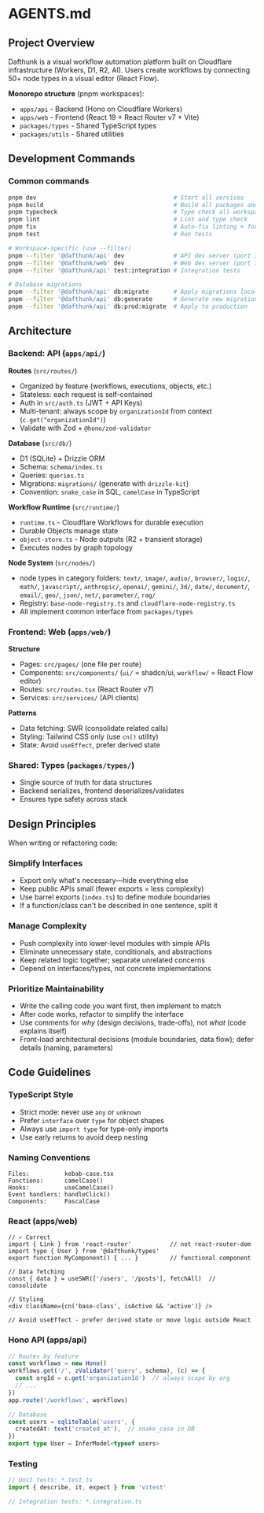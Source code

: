# AGENTS.md

## Project Overview

Dafthunk is a visual workflow automation platform built on Cloudflare infrastructure (Workers, D1, R2, AI). Users create workflows by connecting 50+ node types in a visual editor (React Flow).

**Monorepo structure** (pnpm workspaces):
- `apps/api` - Backend (Hono on Cloudflare Workers)
- `apps/web` - Frontend (React 19 + React Router v7 + Vite)
- `packages/types` - Shared TypeScript types
- `packages/utils` - Shared utilities

## Development Commands

### Common commands
```bash
pnpm dev                                       # Start all services
pnpm build                                     # Build all packages and apps
pnpm typecheck                                 # Type check all workspaces
pnpm lint                                      # Lint and type check
pnpm fix                                       # Auto-fix linting + format
pnpm test                                      # Run tests

# Workspace-specific (use --filter)
pnpm --filter '@dafthunk/api' dev              # API dev server (port 3001)
pnpm --filter '@dafthunk/web' dev              # Web dev server (port 3000)
pnpm --filter '@dafthunk/api' test:integration # Integration tests

# Database migrations
pnpm --filter '@dafthunk/api' db:migrate       # Apply migrations locally
pnpm --filter '@dafthunk/api' db:generate      # Generate new migrations
pnpm --filter '@dafthunk/api' db:prod:migrate  # Apply to production
```

## Architecture

### Backend: API (`apps/api/`)

**Routes** (`src/routes/`)
- Organized by feature (workflows, executions, objects, etc.)
- Stateless: each request is self-contained
- Auth in `src/auth.ts` (JWT + API Keys)
- Multi-tenant: always scope by `organizationId` from context (`c.get("organizationId")`)
- Validate with Zod + `@hono/zod-validator`

**Database** (`src/db/`)
- D1 (SQLite) + Drizzle ORM
- Schema: `schema/index.ts`
- Queries: `queries.ts`
- Migrations: `migrations/` (generate with `drizzle-kit`)
- Convention: `snake_case` in SQL, `camelCase` in TypeScript

**Workflow Runtime** (`src/runtime/`)
- `runtime.ts` - Cloudflare Workflows for durable execution
- Durable Objects manage state
- `object-store.ts` - Node outputs (R2 + transient storage)
- Executes nodes by graph topology

**Node System** (`src/nodes/`)
- node types in category folders: `text/`, `image/`, `audio/`, `browser/`, `logic/`, `math/`, `javascript/`, `anthropic/`, `openai/`, `gemini/`, `3d/`, `date/`, `document/`, `email/`, `geo/`, `json/`, `net/`, `parameter/`, `rag/`
- Registry: `base-node-registry.ts` and `cloudflare-node-registry.ts`
- All implement common interface from `packages/types`

### Frontend: Web (`apps/web/`)

**Structure**
- Pages: `src/pages/` (one file per route)
- Components: `src/components/` (`ui/` = shadcn/ui, `workflow/` = React Flow editor)
- Routes: `src/routes.tsx` (React Router v7)
- Services: `src/services/` (API clients)

**Patterns**
- Data fetching: SWR (consolidate related calls)
- Styling: Tailwind CSS only (use `cn()` utility)
- State: Avoid `useEffect`, prefer derived state

### Shared: Types (`packages/types/`)
- Single source of truth for data structures
- Backend serializes, frontend deserializes/validates
- Ensures type safety across stack

## Design Principles

When writing or refactoring code:

### Simplify Interfaces
- Export only what's necessary—hide everything else
- Keep public APIs small (fewer exports = less complexity)
- Use barrel exports (`index.ts`) to define module boundaries
- If a function/class can't be described in one sentence, split it

### Manage Complexity
- Push complexity into lower-level modules with simple APIs
- Eliminate unnecessary state, conditionals, and abstractions
- Keep related logic together; separate unrelated concerns
- Depend on interfaces/types, not concrete implementations

### Prioritize Maintainability
- Write the calling code you want first, then implement to match
- After code works, refactor to simplify the interface
- Use comments for *why* (design decisions, trade-offs), not *what* (code explains itself)
- Front-load architectural decisions (module boundaries, data flow); defer details (naming, parameters)

## Code Guidelines

### TypeScript Style
- Strict mode: never use `any` or `unknown`
- Prefer `interface` over `type` for object shapes
- Always use `import type` for type-only imports
- Use early returns to avoid deep nesting

### Naming Conventions
```
Files:          kebab-case.tsx
Functions:      camelCase()
Hooks:          useCamelCase()
Event handlers: handleClick()
Components:     PascalCase
```

### React (apps/web)
```tsx
// ✓ Correct
import { Link } from 'react-router'           // not react-router-dom
import type { User } from '@dafthunk/types'
export function MyComponent() { ... }         // functional component

// Data fetching
const { data } = useSWR(['/users', '/posts'], fetchAll)  // consolidate

// Styling
<div className={cn('base-class', isActive && 'active')} />

// Avoid useEffect - prefer derived state or move logic outside React
```

### Hono API (apps/api)
```ts
// Routes by feature
const workflows = new Hono()
workflows.get('/', zValidator('query', schema), (c) => {
  const orgId = c.get('organizationId')  // always scope by org
  // ...
})
app.route('/workflows', workflows)

// Database
const users = sqliteTable('users', {
  createdAt: text('created_at'),  // snake_case in DB
})
export type User = InferModel<typeof users>
```

### Testing
```ts
// Unit tests: *.test.ts
import { describe, it, expect } from 'vitest'

// Integration tests: *.integration.ts
```
